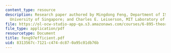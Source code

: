 ```yaml
---
content_type: resource
description: Research paper authored by Mingdong Feng, Department of ISCS, National
  University of Singapore; and Charles E. Leiserson, MIT Laboratory of Computer Science.
file: https://ol-ocw-studio-app-qa.s3.amazonaws.com/courses/6-895-theory-of-parallel-systems-sma-5509-fall-2003/8313567c7121c474dc870a95c01db76b_feng97efficient.pdf
file_type: application/pdf
resourcetype: Document
title: feng97efficient.pdf
uid: 8313567c-7121-c474-dc87-0a95c01db76b
---
```

